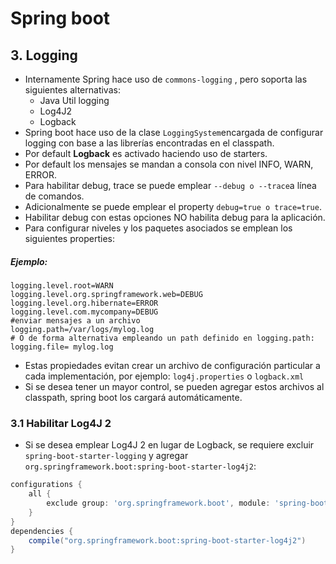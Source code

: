 ﻿# Spring boot
## 3. Logging
* Internamente Spring hace uso de ```commons-logging``` , pero soporta las siguientes alternativas:
	* Java Util logging
	* Log4J2
	* Logback
* Spring boot hace uso de la clase ```LoggingSystem```encargada de configurar  logging con base a las librerías encontradas en el classpath.
* Por default  **Logback** es activado haciendo uso de starters.
* Por default los mensajes se  mandan a consola con nivel INFO, WARN, ERROR.
* Para habilitar debug, trace se puede emplear ```--debug o --trace```a línea de comandos.
* Adicionalmente se puede emplear el property ```debug=true o trace=true```. 
* Habilitar debug  con estas opciones NO habilita debug para la aplicación.
* Para configurar niveles  y los paquetes  asociados se emplean los siguientes properties:
##### Ejemplo:
```properties
logging.level.root=WARN 
logging.level.org.springframework.web=DEBUG 
logging.level.org.hibernate=ERROR
logging.level.com.mycompany=DEBUG
#enviar mensajes a un archivo
logging.path=/var/logs/mylog.log
# O de forma alternativa empleando un path definido en logging.path:
logging.file= mylog.log
```
* Estas propiedades evitan crear un archivo de configuración particular a cada implementación, por ejemplo: ```log4j.properties``` o  ```logback.xml```
* Si se desea tener un mayor control, se pueden agregar estos archivos al classpath,  spring boot los cargará automáticamente.
 
### 3.1 Habilitar Log4J 2
* Si se desea emplear Log4J 2 en lugar de Logback, se requiere excluir ```spring-boot-starter-logging``` y agregar ```org.springframework.boot:spring-boot-starter-log4j2```:
```groovy
configurations {
	all {
		exclude group: 'org.springframework.boot', module: 'spring-boot-starter-logging'
	}
}
dependencies {
	compile("org.springframework.boot:spring-boot-starter-log4j2")
}
```
